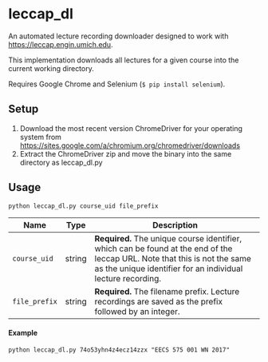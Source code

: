 # leccap_dl

An automated lecture recording downloader designed to work with https://leccap.engin.umich.edu.

This implementation downloads all lectures for a given course into the current working directory.

Requires Google Chrome and Selenium (`$ pip install selenium`).

## Setup

1. Download the most recent version ChromeDriver for your operating system from https://sites.google.com/a/chromium.org/chromedriver/downloads
2. Extract the ChromeDriver zip and move the binary into the same directory as leccap_dl.py

## Usage

`python leccap_dl.py course_uid file_prefix`

**Name** | **Type** | **Description**
--- | --- | ---
`course_uid` | string | **Required.** The unique course identifier, which can be found at the end of the leccap URL. Note that this is not the same as the unique identifier for an individual lecture recording.
`file_prefix` | string | **Required.** The filename prefix. Lecture recordings are saved as the prefix followed by an integer.

#### Example

`python leccap_dl.py 74o53yhn4z4ecz14zzx "EECS 575 001 WN 2017"`
